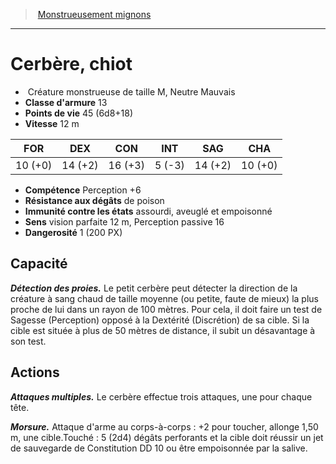 ﻿> [Monstrueusement mignons](baby_bestiary.md)

---

# Cerbère, chiot

-  Créature monstrueuse de taille M, Neutre Mauvais
- **Classe d'armure** 13
- **Points de vie** 45 (6d8+18)
- **Vitesse** 12 m

|FOR|DEX|CON|INT|SAG|CHA|
|---|---|---|---|---|---|
|10 (+0)|14 (+2)|16 (+3)|5 (-3)|14 (+2)|10 (+0)|

- **Compétence** Perception +6
- **Résistance aux dégâts** de poison
- **Immunité contre les états** assourdi, aveuglé et empoisonné
- **Sens** vision parfaite 12 m, Perception passive 16
- **Dangerosité** 1 (200 PX)

## Capacité

**_Détection des proies._** Le petit cerbère peut détecter la direction de la créature à sang chaud de taille moyenne (ou petite, faute de mieux) la plus proche de lui dans un rayon de 100 mètres. Pour cela, il doit faire un test de Sagesse (Perception) opposé à la Dextérité (Discrétion) de sa cible. Si la cible est située à plus de 50 mètres de distance, il subit un désavantage à son test.

## Actions

**_Attaques multiples._** Le cerbère effectue trois attaques, une pour chaque tête.

**_Morsure._** Attaque d'arme au corps-à-corps : +2 pour toucher, allonge 1,50 m, une cible.Touché : 5 (2d4) dégâts perforants et la cible doit réussir un jet de sauvegarde de Constitution DD 10 ou être empoisonnée par la salive.

